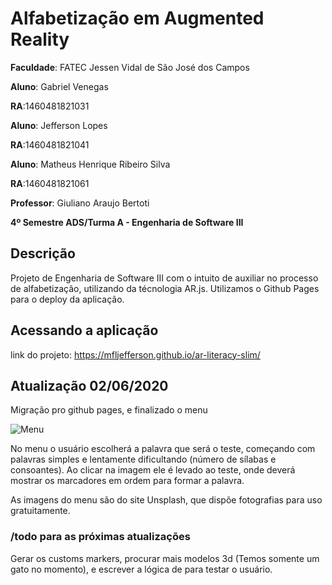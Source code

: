 
# Alfabetização em Augmented Reality


**Faculdade**: FATEC Jessen Vidal de São José dos Campos

**Aluno**: Gabriel Venegas

**RA**:1460481821031

**Aluno**: Jefferson Lopes

**RA**:1460481821041

**Aluno**: Matheus Henrique Ribeiro Silva

**RA**:1460481821061

**Professor**: Giuliano Araujo Bertoti

**4º Semestre ADS/Turma A - Engenharia de Software III**

## Descrição

Projeto de Engenharia de Software III com o intuito de auxiliar no processo de alfabetização, utilizando da técnologia AR.js. Utilizamos o Github Pages para o deploy da aplicação.

## Acessando a aplicação

link do projeto: https://mfljefferson.github.io/ar-literacy-slim/

## Atualização 02/06/2020

Migração pro github pages, e finalizado o menu

<p><img src="https://i.imgur.com/p02mmeR.png" alt="Menu"/><p>

No menu o usuário escolherá a palavra que será o teste, começando com palavras simples e lentamente dificultando (número de sílabas e consoantes). Ao clicar na imagem ele é levado ao teste, onde deverá mostrar os marcadores em ordem para formar a palavra.

As imagens do menu são do site Unsplash, que dispõe fotografias para uso gratuitamente.


### /todo para as próximas atualizações
Gerar os customs markers, procurar mais modelos 3d (Temos somente um gato no momento), e escrever a lógica de para testar o usuário.


